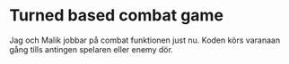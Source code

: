 # Turned based combat game
Jag och Malik jobbar på combat funktionen just nu. Koden körs varanaan gång tills antingen spelaren eller enemy dör. 
